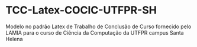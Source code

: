 # TCC-Latex-COCIC-UTFPR-SH
Modelo no padrão Latex de Trabalho de Conclusão de Curso fornecido pelo LAMIA para o curso de Ciência da Computação da UTFPR campus Santa Helena
